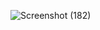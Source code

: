![Screenshot (182)](https://user-images.githubusercontent.com/98957434/159721114-cf72b146-75dc-406b-b564-86228ff1d1e8.png)
